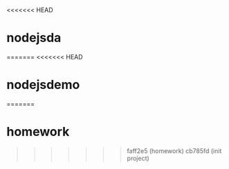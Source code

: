 <<<<<<< HEAD
# nodejsda
=======
<<<<<<< HEAD
# nodejsdemo
=======
# homework
>>>>>>> faff2e5 (homework)
>>>>>>> cb785fd (init project)
